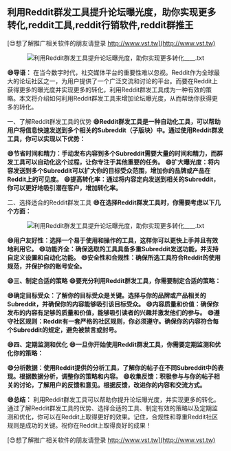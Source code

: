 ## **利用Reddit群发工具提升论坛曝光度，助你实现更多转化,reddit工具,reddit行销软件,reddit群推王**

[😍想了解推广相关软件的朋友请登录 http://www.vst.tw](http://www.vst.tw)

 <center><img src="https://vst.tw/MP4/tuiguang/png/2.png" alt="利用Reddit群发工具提升论坛曝光度，助你实现更多转化____.txt"></center>

**😄导语：**
在当今数字时代，社交媒体平台的重要性难以忽视。Reddit作为全球最大的论坛社区之一，为用户提供了一个广泛交流和讨论的平台。而要在Reddit上获得更多的曝光度并实现更多的转化，利用Reddit群发工具成为一种有效的策略。本文将介绍如何利用Reddit群发工具来增加论坛曝光度，从而帮助你获得更多的转化。

一、了解Reddit群发工具的优势
**😄Reddit群发工具是一种自动化工具，可以帮助用户将信息快速发送到多个相关的Subreddit（子版块）中。通过使用Reddit群发工具，你可以实现以下优势：**

**😄节省时间和精力：手动发布内容到多个Subreddit需要大量的时间和精力，而群发工具可以自动化这个过程，让你专注于其他重要的任务。**
**😄扩大曝光度：将内容发送到多个Subreddit可以扩大你的目标受众范围，增加你的品牌或产品在Reddit上的可见度。**
**😄提高转化率：通过将内容定向发送到相关的Subreddit，你可以更好地吸引潜在客户，增加转化率。**

二、选择适合的Reddit群发工具
**😄在选择Reddit群发工具时，你需要考虑以下几个方面：**

 <center><img src="https://vst.tw/MP4/tuiguang/png/3.png" alt="利用Reddit群发工具提升论坛曝光度，助你实现更多转化____.txt"></center>

**😄用户友好性：选择一个易于使用和操作的工具，这样你可以更快上手并且有效地利用它。**
**😄功能齐全：确保选取的工具具备多重Subreddit发送功能，并支持自定义设置和自动化功能。**
**😄安全性和合规性：确保所选工具符合Reddit的使用规范，并保护你的账号安全。**

**😄三、制定合适的策略**
**😄要充分利用Reddit群发工具，你需要制定合适的策略：**

**😄确定目标受众：了解你的目标受众是关键。选择与你的品牌或产品相关的Subreddit，并确保你的内容能够吸引该目标受众。**
**😄内容质量和价值：确保你发布的内容有足够的质量和价值，能够吸引读者的兴趣并激发他们的参与。**
**😄遵守社区规则：Reddit有一套严格的社区规则，你必须遵守。确保你的内容符合每个Subreddit的规定，避免被禁言或封号。**

**😄四、定期监测和优化**
**😄一旦你开始使用Reddit群发工具，你需要定期监测和优化你的策略：**

**😄分析数据：使用Reddit提供的分析工具，了解你的帖子在不同Subreddit中的表现。根据数据分析，调整你的策略和内容。**
**😄收集反馈：积极参与与你的帖子相关的讨论，了解用户的反馈和意见。根据反馈，改进你的内容和交流方式。**

**😄总结：**
利用Reddit群发工具可以帮助你提升论坛曝光度，并实现更多的转化。通过了解Reddit群发工具的优势、选择合适的工具、制定有效的策略以及定期监测和优化，你可以在Reddit上取得更好的效果。记住，合规性和尊重Reddit社区规则是成功的关键。祝你在Reddit上取得良好的成果！

[😍想了解推广相关软件的朋友请登录 http://www.vst.tw](http://www.vst.tw)



